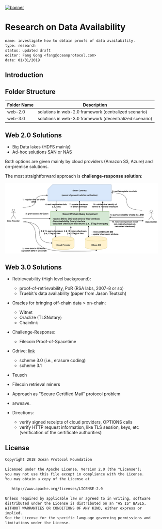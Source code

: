 [![banner](https://raw.githubusercontent.com/oceanprotocol/art/master/github/repo-banner%402x.png)](https://oceanprotocol.com)

# Research on Data Availability 

```
name: investigate how to obtain proofs of data availability.
type: research
status: updated draft
editor: Fang Gong <fang@oceanprotocol.com>
date: 01/31/2019
```

## Introduction


## Folder Structure

Folder Name   |  Description |
--- | ---|
web-2.0 | solutions in web-2.0 framework (centralized scenario) |
web-3.0 | solutions in web-3.0 framework (decentralized scenario) |

## Web 2.0 Solutions

* Big Data lakes (HDFS mainly)
* Ad-hoc solutions SAN or NAS

Both options are given mainly by cloud providers (Amazon S3, Azure) and on-premise solutions.

The most straightforward approach is **challenge-response solution**:

<img src="web-2.0/img/architecture.jpg" width=1000 />

## Web 3.0 Solutions

* Retrieveability (High level background):
	- proof-of-retrievability, PoR (RSA labs, 2007-8 or so)
	- Truebit's data availability (paper from Jason Teutsch)

* Oracles for bringing off-chain data > on-chain:
	- Witnet
	- Oraclize (TLSNotary)
	- Chainlink

* Challenge-Response:
	- Filecoin Proof-of-Spacetime 

* Gdrive: [link](https://drive.google.com/drive/u/0/folders/15iAehOmBG7mKIf7QyQPumJq0wJZUAxhU)
	- scheme 3.0 (i.e., erasure coding)
	- scheme 3.1

* Teusch

* Filecoin retrieval miners

* Approach as "Secure Certified Mail" protocol problem

* arweave.

* Directions:
	- verify signed receipts of cloud providers, OPTIONS calls
	- verify HTTP request information, like TLS session, keys, etc (verification of the certificate authorities)

## License

```
Copyright 2018 Ocean Protocol Foundation

Licensed under the Apache License, Version 2.0 (the "License");
you may not use this file except in compliance with the License.
You may obtain a copy of the License at

   http://www.apache.org/licenses/LICENSE-2.0

Unless required by applicable law or agreed to in writing, software
distributed under the License is distributed on an "AS IS" BASIS,
WITHOUT WARRANTIES OR CONDITIONS OF ANY KIND, either express or implied.
See the License for the specific language governing permissions and
limitations under the License.
```

